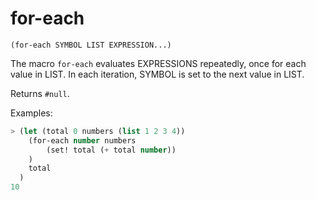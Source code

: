# for-each

`(for-each SYMBOL LIST EXPRESSION...)`

The macro `for-each` evaluates EXPRESSIONS repeatedly, once for each
value in LIST. In each iteration, SYMBOL is set to the next value in
LIST.

Returns `#null`.

Examples:

```lisp
> (let (total 0 numbers (list 1 2 3 4))
    (for-each number numbers
        (set! total (+ total number))
    )
    total
  )
10
```
